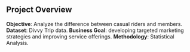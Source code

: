 ## Project Overview

**Objective**: Analyze the difference between casual riders and members.
**Dataset**: Divvy Trip data.
**Business Goal**: developing targeted marketing strategies and improving service offerings.
**Methodology**: Statistical Analysis.
